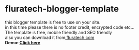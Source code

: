 # fluratech-blogger-template
this blogger template is free to use on your site.<br>
in this time please there is no footer credit, encrypted code etc...<br>
The template is free, mobile friendly and SEO friendly <br>
also you can download it from<a href="https://fluratech.com"> fluratech.com</a><br>
<b>Demo: <a href="https://flurabula.blogspot.com">Click here</a></b>

